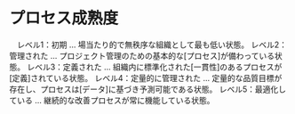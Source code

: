 # プロセス成熟度
　レベル1：初期 … 場当たり的で無秩序な組織として最も低い状態。
 レベル2：管理された … プロジェクト管理のための基本的な[プロセス]が備わっている状態。
 レベル3：定義された … 組織内に標準化された[一貫性]のあるプロセスが[定義]されている状態。
 レベル4：定量的に管理された … 定量的な品質目標が存在し、プロセスは[データ]に基づき予測可能である状態。
 レベル5：最適化している … 継続的な改善プロセスが常に機能している状態。
